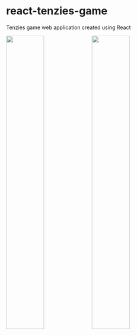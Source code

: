 # react-tenzies-game

Tenzies game web application created using React
<p float="left">
  <img src="https://github.com/sanketvagal/react-tenzies-game/assets/20254776/f2cd73e4-dc61-4705-80a1-fd60deac0d96" width=45% />
  <img src="https://github.com/sanketvagal/react-tenzies-game/assets/20254776/9bc13db6-eadb-4ed9-9399-93b62d0e41a3" width=45% /> 
</p>
